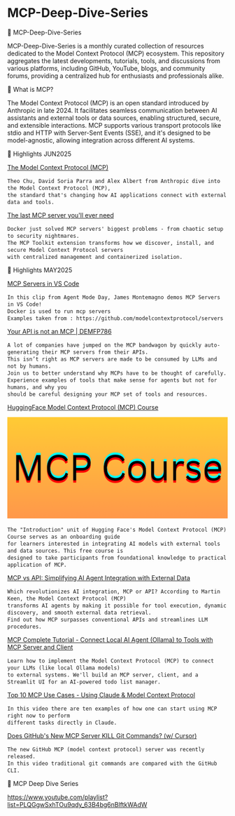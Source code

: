 # MCP-Deep-Dive-Series

📘 MCP-Deep-Dive-Series

MCP-Deep-Dive-Series is a monthly curated collection of resources dedicated to the Model Context Protocol (MCP) ecosystem. This repository aggregates the latest developments, tutorials, tools, and discussions from various platforms, including GitHub, YouTube, blogs, and community forums, providing a centralized hub for enthusiasts and professionals alike.

🧠 What is MCP?

The Model Context Protocol (MCP) is an open standard introduced by Anthropic in late 2024. It facilitates seamless communication between AI assistants and external tools or data sources, enabling structured, secure, and extensible interactions. MCP supports various transport protocols like stdio and HTTP with Server-Sent Events (SSE), and it's designed to be model-agnostic, allowing integration across different AI systems.

📌  Highlights JUN2025

[The Model Context Protocol (MCP)](https://www.youtube.com/watch?v=CQywdSdi5iA)

```
Theo Chu, David Soria Parra and Alex Albert from Anthropic dive into the Model Context Protocol (MCP),
the standard that's changing how AI applications connect with external data and tools.
```

[The last MCP server you'll ever need](https://www.youtube.com/watch?v=_821hYFZyCo)

```
Docker just solved MCP servers' biggest problems - from chaotic setup to security nightmares.
The MCP Toolkit extension transforms how we discover, install, and secure Model Context Protocol servers
with centralized management and containerized isolation.
```

📌  Highlights MAY2025

[MCP Servers in VS Code](https://www.youtube.com/watch?v=Coot4TFTkN4)

```
In this clip from Agent Mode Day, James Montemagno demos MCP Servers in VS Code!
Docker is used to run mcp servers
Examples taken from : https://github.com/modelcontextprotocol/servers
```
[Your API is not an MCP | DEMFP786](https://www.youtube.com/watch?v=eeOANluSqAE)

```
A lot of companies have jumped on the MCP bandwagon by quickly auto-generating their MCP servers from their APIs.
This isn’t right as MCP servers are made to be consumed by LLMs and not by humans.
Join us to better understand why MCPs have to be thought of carefully.
Experience examples of tools that make sense for agents but not for humans, and why you
should be careful designing your MCP set of tools and resources.
```

[HuggingFace Model Context Protocol (MCP) Course](https://huggingface.co/learn/mcp-course/unit0/introduction)

![HuggingFace Model Context Protocol (MCP) Course](./Images/hf_course.png)

```
The "Introduction" unit of Hugging Face's Model Context Protocol (MCP) Course serves as an onboarding guide
for learners interested in integrating AI models with external tools and data sources. This free course is
designed to take participants from foundational knowledge to practical application of MCP.
```

[MCP vs API: Simplifying AI Agent Integration with External Data](https://www.youtube.com/watch?v=7j1t3UZA1TY)

```
Which revolutionizes AI integration, MCP or API? According to Martin Keen, the Model Context Protocol (MCP)
transforms AI agents by making it possible for tool execution, dynamic discovery, and smooth external data retrieval.
Find out how MCP surpasses conventional APIs and streamlines LLM procedures.
```

[MCP Complete Tutorial - Connect Local AI Agent (Ollama) to Tools with MCP Server and Client](https://www.youtube.com/watch?v=aiH79Q-LGjY)

```
Learn how to implement the Model Context Protocol (MCP) to connect your LLMs (like local Ollama models)
to external systems. We'll build an MCP server, client, and a Streamlit UI for an AI-powered todo list manager.
```
[Top 10 MCP Use Cases - Using Claude & Model Context Protocol](https://www.youtube.com/watch?v=lzbbPBLPtdY)

```
In this video there are ten examples of how one can start using MCP right now to perform
different tasks directly in Claude.
```

[Does GitHub's New MCP Server KILL Git Commands? (w/ Cursor)](https://www.youtube.com/watch?v=3ivTdBgzMMI)

```
The new GitHub MCP (model context protocol) server was recently released.
In this video traditional git commands are compared with the GitHub CLI. 
```


📂 MCP Deep Dive Series

https://www.youtube.com/playlist?list=PLQGgwSxhTOu9qdy_63B4bg6nBlftkWAdW

